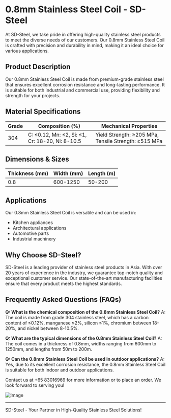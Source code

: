 # 0.8mm Stainless Steel Coil - SD-Steel

At SD-Steel, we take pride in offering high-quality stainless steel products to meet the diverse needs of our customers. Our 0.8mm Stainless Steel Coil is crafted with precision and durability in mind, making it an ideal choice for various applications.

## Product Description
Our 0.8mm Stainless Steel Coil is made from premium-grade stainless steel that ensures excellent corrosion resistance and long-lasting performance. It is suitable for both industrial and commercial use, providing flexibility and strength for your projects.

## Material Specifications
| Grade | Composition (%) | Mechanical Properties |
|-------|-----------------|------------------------|
| 304   | C: ≤0.12, Mn: ≤2, Si: ≤1, Cr: 18-20, Ni: 8-10.5 | Yield Strength: ≥205 MPa, Tensile Strength: ≥515 MPa |

## Dimensions & Sizes
| Thickness (mm) | Width (mm) | Length (m) |
|----------------|------------|------------|
| 0.8            | 600-1250   | 50-200     |

## Applications
Our 0.8mm Stainless Steel Coil is versatile and can be used in:
- Kitchen appliances
- Architectural applications
- Automotive parts
- Industrial machinery

## Why Choose SD-Steel?
SD-Steel is a leading provider of stainless steel products in Asia. With over 20 years of experience in the industry, we guarantee top-notch quality and exceptional customer service. Our state-of-the-art manufacturing facilities ensure that every product meets the highest standards.

## Frequently Asked Questions (FAQs)
**Q: What is the chemical composition of the 0.8mm Stainless Steel Coil?**
A: The coil is made from grade 304 stainless steel, which has a carbon content of ≤0.12%, manganese ≤2%, silicon ≤1%, chromium between 18-20%, and nickel between 8-10.5%.

**Q: What are the typical dimensions of the 0.8mm Stainless Steel Coil?**
A: The coil comes in a thickness of 0.8mm, widths ranging from 600mm to 1250mm, and lengths from 50m to 200m.

**Q: Can the 0.8mm Stainless Steel Coil be used in outdoor applications?**
A: Yes, due to its excellent corrosion resistance, the 0.8mm Stainless Steel Coil is suitable for both indoor and outdoor applications.

Contact us at +65 83016969 for more information or to place an order. We look forward to serving you!

![Image](https://github.com/user-attachments/assets/2567258e-e124-4816-932d-1809bd27ef0b)

---

SD-Steel - Your Partner in High-Quality Stainless Steel Solutions!